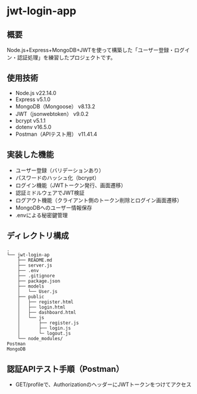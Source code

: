 # jwt-login-app

## 概要

Node.js+Express+MongoDB+JWTを使って構築した「ユーザー登録・ログイン・認証処理」を練習したプロジェクトです。

## 使用技術

- Node.js v22.14.0
- Express v5.1.0
- MongoDB（Mongoose） v8.13.2
- JWT（jsonwebtoken） v9.0.2
- bcrypt v5.1.1
- dotenv v16.5.0
- Postman（APIテスト用） v11.41.4

## 実装した機能

- ユーザー登録（バリデーションあり）
- パスワードのハッシュ化（bcrypt）
- ログイン機能（JWTトークン発行、画面遷移）
- 認証ミドルウェアでJWT検証
- ログアウト機能（クライアント側のトークン削除とログイン画面遷移）
- MongoDBへのユーザー情報保存
- .envによる秘密鍵管理

## ディレクトリ構成

```
.
└── jwt-login-ap
    ├── README.md
    ├── server.js
    ├── .env
    ├── .gitignore
    ├── package.json
    ├── models
    │   └── User.js
    ├── public
    │   ├── register.html
    │   ├── login.html
    │   ├── dashboard.html
    │   └── js
    │       ├── register.js
    │       ├── login.js
    │       └─ logout.js    
    └── node_modules/
Postman
MongoDB
```

## 認証APIテスト手順（Postman）

- GET/profileで、AuthorizationのヘッダーにJWTトークンをつけてアクセス